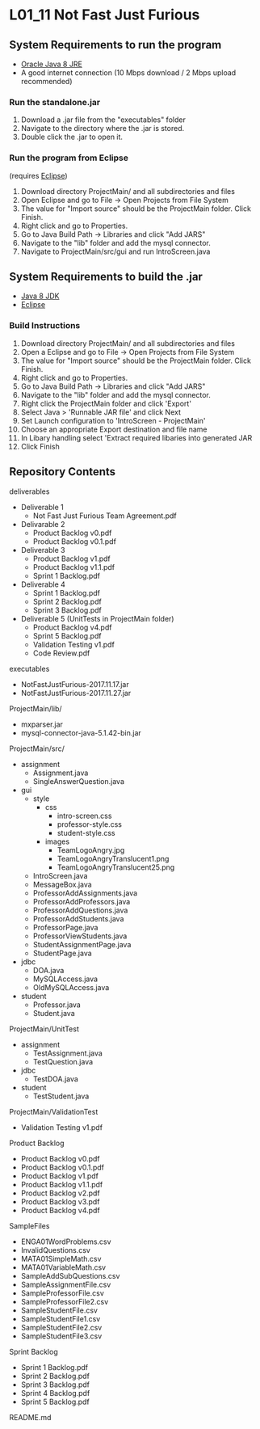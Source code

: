 # L01_11 Not Fast Just Furious

## System Requirements to run the program
  * [Oracle Java 8 JRE](http://www.oracle.com/technetwork/java/javase/downloads/jre8-downloads-2133155.html)
  * A good internet connection (10 Mbps download / 2 Mbps upload recommended)
  
### Run the standalone.jar
1. Download a .jar file from the "executables" folder
2. Navigate to the directory where the .jar is stored.
3. Double click the .jar to open it.

### Run the program from Eclipse
(requires [Eclipse](https://www.eclipse.org/downloads/))
1. Download directory ProjectMain/ and all subdirectories and files
2. Open Eclipse and go to File -> Open Projects from File System
3. The value for "Import source" should be the ProjectMain folder. Click Finish.
4. Right click and go to Properties.
5. Go to Java Build Path -> Libraries and click "Add JARS"
6. Navigate to the "lib" folder and add the mysql connector.
7. Navigate to ProjectMain/src/gui and run IntroScreen.java

## System Requirements to build the .jar
  * [Java 8 JDK](http://www.oracle.com/technetwork/java/javase/downloads/jdk8-downloads-2133151.html)
  * [Eclipse](https://www.eclipse.org/downloads/)
  
### Build Instructions
1. Download directory ProjectMain/ and all subdirectories and files
2. Open a Eclipse and go to File -> Open Projects from File System
3. The value for "Import source" should be the ProjectMain folder. Click Finish.
4. Right click and go to Properties.
5. Go to Java Build Path -> Libraries and click "Add JARS"
6. Navigate to the "lib" folder and add the mysql connector.
7. Right click the ProjectMain folder and click 'Export'
8. Select Java > 'Runnable JAR file' and click Next
9. Set Launch configuration to 'IntroScreen - ProjectMain'
10. Choose an appropriate Export destination and file name
11. In Libary handling select 'Extract required libaries into generated JAR
12. Click Finish

## Repository Contents
deliverables
* Deliverable 1
  * Not Fast Just Furious Team Agreement.pdf
* Delivarable 2
  * Product Backlog v0.pdf
  * Product Backlog v0.1.pdf
* Deliverable 3
  * Product Backlog v1.pdf
  * Product Backlog v1.1.pdf
  * Sprint 1 Backlog.pdf
* Deliverable 4
  * Sprint 1 Backlog.pdf
  * Sprint 2 Backlog.pdf
  * Sprint 3 Backlog.pdf
* Deliverable 5 (UnitTests in ProjectMain folder)
  * Product Backlog v4.pdf
  * Sprint 5 Backlog.pdf
  * Validation Testing v1.pdf
  * Code Review.pdf

executables
* NotFastJustFurious-2017.11.17.jar
* NotFastJustFurious-2017.11.27.jar

ProjectMain/lib/
* mxparser.jar
* mysql-connector-java-5.1.42-bin.jar
 
ProjectMain/src/
* assignment
  * Assignment.java
  * SingleAnswerQuestion.java
* gui
  * style
    * css
      * intro-screen.css
      * professor-style.css
      * student-style.css
    * images
      * TeamLogoAngry.jpg
      * TeamLogoAngryTranslucent1.png
      * TeamLogoAngryTranslucent25.png
  * IntroScreen.java
  * MessageBox.java
  * ProfessorAddAssignments.java
  * ProfessorAddProfessors.java
  * ProfessorAddQuestions.java
  * ProfessorAddStudents.java
  * ProfessorPage.java
  * ProfessorViewStudents.java
  * StudentAssignmentPage.java
  * StudentPage.java
* jdbc
  * DOA.java
  * MySQLAccess.java
  * OldMySQLAccess.java
* student
  * Professor.java
  * Student.java

ProjectMain/UnitTest
* assignment
  * TestAssignment.java
  * TestQuestion.java
* jdbc
  * TestDOA.java
* student
  * TestStudent.java
  
ProjectMain/ValidationTest
  * Validation Testing v1.pdf

Product Backlog
  * Product Backlog v0.pdf
  * Product Backlog v0.1.pdf
  * Product Backlog v1.pdf
  * Product Backlog v1.1.pdf
  * Product Backlog v2.pdf
  * Product Backlog v3.pdf
  * Product Backlog v4.pdf

SampleFiles
  * ENGA01WordProblems.csv
  * InvalidQuestions.csv
  * MATA01SimpleMath.csv
  * MATA01VariableMath.csv
  * SampleAddSubQuestions.csv
  * SampleAssignmentFile.csv
  * SampleProfessorFile.csv
  * SampleProfessorFile2.csv
  * SampleStudentFile.csv
  * SampleStudentFile1.csv
  * SampleStudentFile2.csv
  * SampleStudentFile3.csv

Sprint Backlog
  * Sprint 1 Backlog.pdf
  * Sprint 2 Backlog.pdf
  * Sprint 3 Backlog.pdf
  * Sprint 4 Backlog.pdf
  * Sprint 5 Backlog.pdf

README.md
